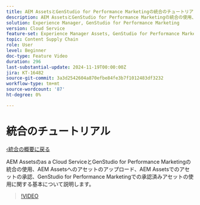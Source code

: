 ```yaml
---
title: AEM AssetsとGenStudio for Performance Marketingの統合のチュートリアル
description: AEM AssetsとGenStudio for Performance Marketingの統合の使用、AEM Assetsへのアセットのアップロード、AEM Assetsでのアセットの承認、GenStudio for Performance Marketingでの承認済みアセットの使用に関する基本について説明します。
solution: Experience Manager, GenStudio for Performance Marketing
version: Cloud Service
feature-set: Experience Manager Assets, GenStudio for Performance Marketing
topic: Content Supply Chain
role: User
level: Beginner
doc-type: Feature Video
duration: 296
last-substantial-update: 2024-11-19T00:00:00Z
jira: KT-16482
source-git-commit: 3a3d2542604a870efbe84fe3b7f1012483df3232
workflow-type: tm+mt
source-wordcount: '87'
ht-degree: 0%

---
```



# 統合のチュートリアル

[‹統合の概要に戻る](./overview.md)

AEM Assetsのas a Cloud ServiceとGenStudio for Performance Marketingの統合の使用、AEM Assetsへのアセットのアップロード、AEM Assetsでのアセットの承認、GenStudio for Performance Marketingでの承認済みアセットの使用に関する基本について説明します。

>[!VIDEO](https://video.tv.adobe.com/v/3439264/?learn=on)

